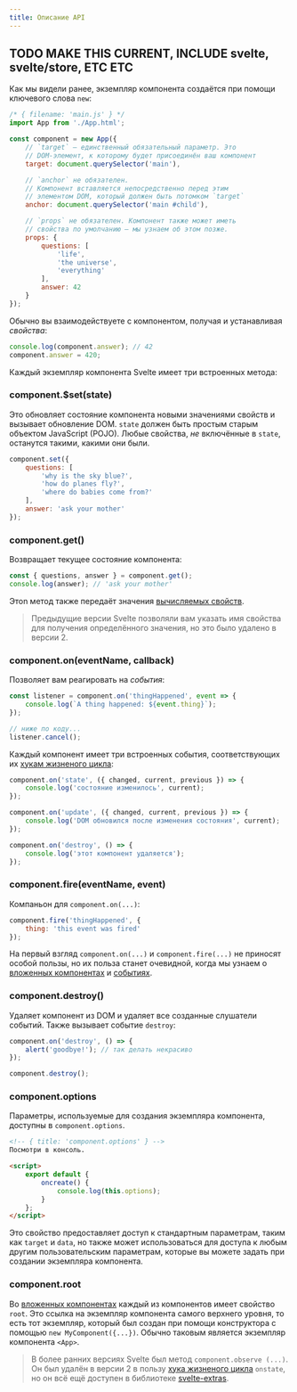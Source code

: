 ```yaml
---
title: Описание API
---
```


## TODO MAKE THIS CURRENT, INCLUDE svelte, svelte/store, ETC ETC

Как мы видели ранее, экземпляр компонента создаётся при помощи ключевого слова `new`:


```js
/* { filename: 'main.js' } */
import App from './App.html';

const component = new App({
	// `target` — единственный обязательный параметр. Это
    // DOM-элемент, к которому будет присоединён ваш компонент
	target: document.querySelector('main'),

	// `anchor` не обязателен.
	// Компонент вставляется непосредственно перед этим
	// элементом DOM, который должен быть потомком `target`
	anchor: document.querySelector('main #child'),

	// `props` не обязателен. Компонент также может иметь 
	// свойства по умолчанию — мы узнаем об этом позже.
	props: {
		questions: [
			'life',
			'the universe',
			'everything'
		],
		answer: 42
	}
});
```

Обычно вы взаимодействуете с компонентом, получая и устанавливая *свойства*:

```js
console.log(component.answer); // 42
component.answer = 420;
```

Каждый экземпляр компонента Svelte имеет три встроенных метода:


### component.$set(state)

Это обновляет состояние компонента новыми значениями свойств и вызывает обновление DOM. `state` должен быть простым старым объектом JavaScript (POJO). Любые свойства, *не* включённые в `state`, останутся такими, какими они были.

```js
component.set({
	questions: [
		'why is the sky blue?',
		'how do planes fly?',
		'where do babies come from?'
	],
	answer: 'ask your mother'
});
```


### component.get()

Возвращает текущее состояние компонента:

```js
const { questions, answer } = component.get();
console.log(answer); // 'ask your mother'
```

Этоn метод также передаёт значения [вычисляемых свойств](guide#computed-properties).

> Предыдущие версии Svelte позволяли вам указать имя свойства для получения определённого значения, но это было удалено в версии 2.

### component.on(eventName, callback)

Позволяет вам реагировать на *события*:

```js
const listener = component.on('thingHappened', event => {
	console.log(`A thing happened: ${event.thing}`);
});

// ниже по коду...
listener.cancel();
```

Каждый компонент имеет три встроенных события, соответствующих их [хукам жизненого цикла](guide#lifecycle-hooks):

```js
component.on('state', ({ changed, current, previous }) => {
	console.log('состояние изменилось', current);
});

component.on('update', ({ changed, current, previous }) => {
	console.log('DOM обновился после изменения состояния', current);
});

component.on('destroy', () => {
	console.log('этот компонент удаляется');
});
```


### component.fire(eventName, event)

Компаньон для `component.on(...)`:

```js
component.fire('thingHappened', {
	thing: 'this event was fired'
});
```

На первый взгляд `component.on(...)` и `component.fire(...)` не приносят особой пользы, но их польза станет очевидной, когда мы узнаем о [вложенных компонентах](guide#nested-components) и [событиях](guide#component-events).


### component.destroy()

Удаляет компонент из DOM и удаляет все созданные слушатели событий. Также вызывает событие `destroy`:

```js
component.on('destroy', () => {
	alert('goodbye!'); // так делать некрасиво
});

component.destroy();
```


### component.options

Параметры, используемые для создания экземпляра компонента, доступны в `component.options`.

```html
<!-- { title: 'component.options' } -->
Посмотри в консоль.

<script>
	export default {
		oncreate() {
			console.log(this.options);
		}
	};
</script>
```

Это свойство предоставляет доступ к стандартным параметрам, таким как `target` и `data`, но также может использоваться для доступа к любым другим пользовательским параметрам, которые вы можете задать при создании экземпляра компонента.


### component.root

Во [вложенных компонентах](guide#nested-components) каждый из компонентов имеет свойство `root`. Это ссылка на экземпляр компонента самого верхнего уровня, то есть тот экземпляр, который был создан при помощи конструктора с помощью `new MyComponent({...})`. Обычно таковым является экземпляр компонента `<App>`.

> В более ранних версиях Svelte был метод `component.observe (...)`. Он был удалён в версии 2 в пользу [хука жизненого цикла](guide#lifecycle-hooks) `onstate`, но он всё ещё доступен в библиотеке [svelte-extras](https://github.com/sveltejs/svelte-extras).
